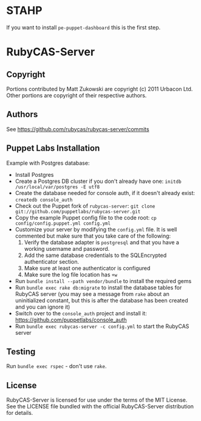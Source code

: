 # STAHP

If you want to install `pe-puppet-dashboard` this is the first step.

# RubyCAS-Server

## Copyright

Portions contributed by Matt Zukowski are copyright (c) 2011 Urbacon Ltd.
Other portions are copyright of their respective authors.

## Authors

See https://github.com/rubycas/rubycas-server/commits

## Puppet Labs Installation

Example with Postgres database:

* Install Postgres
* Create a Postgres DB cluster if you don't already have one: `initdb /usr/local/var/postgres -E utf8`
* Create the database needed for console auth, if it doesn't already exist: `createdb console_auth`
* Check out the Puppet fork of `rubycas-server`: `git clone git://github.com/puppetlabs/rubycas-server.git`
* Copy the example Puppet config file to the code root: `cp config/config.puppet.yml config.yml`
* Customize your server by modifying the `config.yml` file. It is well commented but make sure that you take care of the following:
    1. Verify the database adapter is `postgresql` and that you have a working username and password.
    2. Add the same database credentials to the SQLEncrypted authenticator section.
    3. Make sure at least one authenticator is configured
    4. Make sure the log file location has `+w`
* Run `bundle install --path vendor/bundle` to install the required gems
* Run `bundle exec rake db:migrate` to install the database tables for RubyCAS server (you may see a message from `rake` about an uninitialized constant, but this is after the database has been created and you can ignore it)
* Switch over to the `console_auth` project and install it: https://github.com/puppetlabs/console_auth
* Run `bundle exec rubycas-server -c config.yml` to start the RubyCAS server

## Testing

Run `bundle exec rspec` - don't use `rake`.

## License

RubyCAS-Server is licensed for use under the terms of the MIT License.
See the LICENSE file bundled with the official RubyCAS-Server distribution for details.
